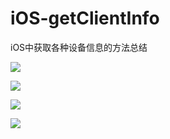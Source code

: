 # iOS-getClientInfo
iOS中获取各种设备信息的方法总结

![](https://github.com/PengfeiWang666/iOS-getClientInfo/blob/master/ClientTest/ReadMeResource/guide0.png)

![](https://github.com/PengfeiWang666/iOS-getClientInfo/blob/master/ClientTest/ReadMeResource/guide1png)


![](https://github.com/PengfeiWang666/iOS-getClientInfo/blob/master/ClientTest/ReadMeResource/guide2.png)


![](https://github.com/PengfeiWang666/iOS-getClientInfo/blob/master/ClientTest/ReadMeResource/guide3.png)
